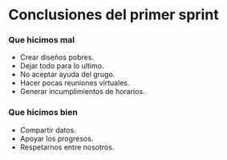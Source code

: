 # Conclusiones del primer sprint
### Que hicimos mal

* Crear diseños pobres.
* Dejar todo para lo ultimo.
* No aceptar ayuda del grugo.
* Hacer pocas reuniones virtuales.
* Generar incumplimientos de horarios.

### Que hicimos bien

* Compartir datos.
* Apoyar los progresos.
* Respetarnos entre nosotros.
